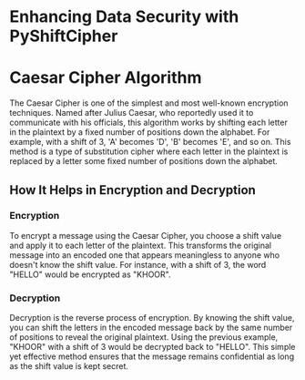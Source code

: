 # Enhancing Data Security with PyShiftCipher

# Caesar Cipher Algorithm

The Caesar Cipher is one of the simplest and most well-known encryption techniques. Named after Julius Caesar, who reportedly used it to communicate with his officials, this algorithm works by shifting each letter in the plaintext by a fixed number of positions down the alphabet. For example, with a shift of 3, 'A' becomes 'D', 'B' becomes 'E', and so on. This method is a type of substitution cipher where each letter in the plaintext is replaced by a letter some fixed number of positions down the alphabet.

## How It Helps in Encryption and Decryption

### Encryption
To encrypt a message using the Caesar Cipher, you choose a shift value and apply it to each letter of the plaintext. This transforms the original message into an encoded one that appears meaningless to anyone who doesn't know the shift value. For instance, with a shift of 3, the word "HELLO" would be encrypted as "KHOOR".

### Decryption
Decryption is the reverse process of encryption. By knowing the shift value, you can shift the letters in the encoded message back by the same number of positions to reveal the original plaintext. Using the previous example, "KHOOR" with a shift of 3 would be decrypted back to "HELLO". This simple yet effective method ensures that the message remains confidential as long as the shift value is kept secret.
